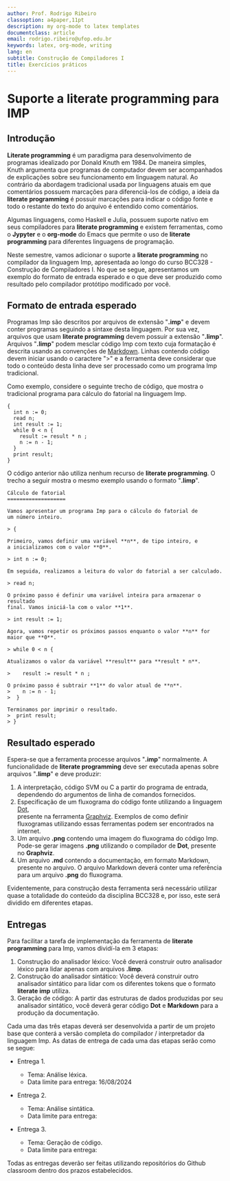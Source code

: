 ```yaml
---
author: Prof. Rodrigo Ribeiro
classoption: a4paper,11pt
description: my org-mode to latex templates
documentclass: article
email: rodrigo.ribeiro@ufop.edu.br
keywords: latex, org-mode, writing
lang: en
subtitle: Construção de Compiladores I
title: Exercícios práticos
---
```


Suporte a literate programming para IMP
=======================================


Introdução
----------

**Literate programming** é um paradigma para desenvolvimento de programas
idealizado por Donald Knuth em 1984. De maneira simples, Knuth argumenta 
que programas de computador devem ser acompanhados de explicações sobre
seu funcionamento em linguagem natural. Ao contrário da abordagem tradicional
usada por linguagens atuais em que comentários possuem marcações para 
diferenciá-los de código, a ideia da **literate programming** é possuir 
marcações para indicar o código fonte e todo o restante do texto do arquivo é
entendido como comentários. 

Algumas linguagens, como Haskell e Julia, possuem suporte nativo em seus 
compiladores para **literate programming** e existem ferramentas, como o 
**Jypyter** e o **org-mode** do Emacs que permite o uso de 
**literate programming** para diferentes linguagens de programação.

Neste semestre, vamos adicionar o suporte a **literate programming** no 
compilador da linguagem Imp, apresentada ao longo do curso BCC328 - 
Construção de Compiladores I. No que se segue, apresentamos um exemplo 
do formato de entrada esperado e o que deve ser produzido como resultado
pelo compilador protótipo modificado por você.

Formato de entrada esperado
---------------------------

Programas Imp são descritos por arquivos de extensão "**.imp**" e devem 
conter programas seguindo a sintaxe desta linguagem. Por sua vez, 
arquivos que usam **literate programming** devem possuir a 
extensão "**.limp**". Arquivos "**.limp**" podem mesclar código 
Imp com texto cuja formatação é descrita usando as convenções de 
[Markdown](https://www.markdownguide.org/basic-syntax/). Linhas contendo 
código devem iniciar usando o caractere ">" e a ferramenta deve 
considerar que todo o conteúdo desta linha deve ser processado 
como um programa Imp tradicional.

Como exemplo, considere o seguinte trecho de código, que mostra o 
tradicional programa para cálculo do fatorial na linguagem Imp.

```
{
  int n := 0;
  read n;
  int result := 1;
  while 0 < n {
    result := result * n ;
    n := n - 1;
  }
  print result;
}
```

O código anterior não utiliza nenhum recurso de **literate programming**. 
O trecho a seguir mostra o mesmo exemplo usando o formato "**.limp**".

```
Cálculo de fatorial
===================

Vamos apresentar um programa Imp para o cálculo do fatorial de 
um número inteiro.

> {

Primeiro, vamos definir uma variável **n**, de tipo inteiro, e 
a inicializamos com o valor **0**.

> int n := 0;

Em seguida, realizamos a leitura do valor do fatorial a ser calculado.

> read n;

O próximo passo é definir uma variável inteira para armazenar o resultado
final. Vamos iniciá-la com o valor **1**.

> int result := 1;

Agora, vamos repetir os próximos passos enquanto o valor **n** for maior que **0**.

> while 0 < n {

Atualizamos o valor da variável **result** para **result * n**. 

>    result := result * n ;

O próximo passo é subtrair **1** do valor atual de **n**.
>    n := n - 1;
>  }

Terminamos por imprimir o resultado.
>  print result;
> }
```

Resultado esperado
-------------------

Espera-se que a ferramenta processe arquivos "**.imp**" normalmente. 
A funcionalidade de **literate programming** deve ser executada apenas 
sobre arquivos "**.limp**" e deve produzir:

1. A interpretação, código SVM ou C a partir do programa de entrada,
   dependendo do argumentos de linha de comandos fornecidos.
2. Especificação de um fluxograma do código fonte utilizando a 
   linguagem [Dot](https://graphviz.org/doc/info/lang.html),  
   presente na ferramenta [Graphviz](https://graphviz.org/). Exemplos
   de como definir fluxogramas utilizando essas ferramentas podem 
   ser encontrados na internet.
3. Um arquivo **.png** contendo uma imagem do fluxograma do código 
   Imp. Pode-se gerar imagens **.png** utilizando o compilador 
   de **Dot**, presente no **Graphviz**.
4. Um arquivo **.md** contendo a documentação, em formato Markdown, 
   presente no arquivo. O arquivo Markdown deverá conter uma referência 
   para um arquivo **.png** do fluxograma.
   
Evidentemente, para construção desta ferramenta será necessário utilizar 
quase a totalidade do conteúdo da disciplina BCC328 e, por isso, este 
será dividido em diferentes etapas.

Entregas
--------

Para facilitar a tarefa de implementação da ferramenta de 
**literate programming** para Imp, vamos dividí-la em 3 etapas:

1. Construção do analisador léxico: Você deverá construir outro analisador 
   léxico para lidar apenas com arquivos **.limp**. 
2. Construção do analisador sintático: Você deverá construir outro analisador 
   sintático para lidar com os diferentes tokens que o formato 
   **literate imp** utiliza.
3. Geração de código: A partir das estruturas de dados produzidas por seu 
   analisador sintático, você deverá gerar código **Dot** e **Markdown** para 
   a produção da documentação.
   
Cada uma das três etapas deverá ser desenvolvida a partir de um projeto 
base que conterá a versão completa do compilador / interpretador 
da linguagem Imp. As datas de entrega de cada uma das etapas serão 
como se segue:

* Entrega 1. 
  * Tema: Análise léxica.
  * Data limite para entrega: 16/08/2024

* Entrega 2. 
  * Tema: Análise sintática.
  * Data limite para entrega: 
    
* Entrega 3.
  * Tema: Geração de código.
  * Data limite para entrega:

Todas as entregas deverão ser feitas utilizando repositórios do Github classroom
dentro dos prazos estabelecidos.


